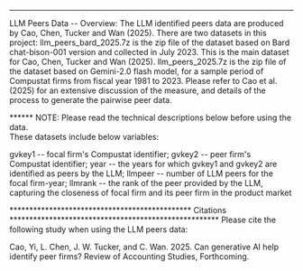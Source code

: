*************************************************
LLM Peers Data -- Overview:
The LLM identified peers data are produced by Cao, Chen, Tucker and Wan (2025). There are two datasets in this project: llm_peers_bard_2025.7z is the zip file of the dataset based on Bard chat-bison-001 version and collected in July 2023. This is the main dataset for Cao, Chen, Tucker and Wan (2025). llm_peers_2025.7z is the zip file of the dataset based on Gemini-2.0 flash model, for a sample period of Compustat firms from fiscal year 1981 to 2023. Please refer to Cao et al. (2025) for an extensive discussion of the measure, and details of the process to generate the pairwise peer data.  

****** NOTE: Please read the technical descriptions below before using the data.  
These datasets include below variables:

gvkey1 -- focal firm's Compustat identifier;
gvkey2 -- peer firm's Compustat identifier;
year -- the years for which gvkey1 and gvkey2 are identified as peers by the LLM;
llmpeer -- number of LLM peers for the focal firm-year;
llmrank -- the rank of the peer provided by the LLM, capturing the closeness of focal firm and its peer firm in the product market

********************************************** Citations *****************************************************
Please cite the following study when using the LLM peers data:

Cao, Yi, L. Chen, J. W. Tucker, and C. Wan. 2025. Can generative AI help identify peer firms? Review of Accounting Studies, Forthcoming. 
